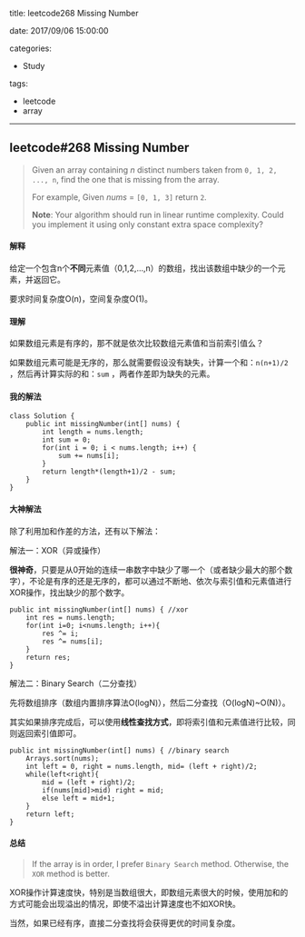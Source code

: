 title: leetcode268 Missing Number

date: 2017/09/06 15:00:00

categories:

- Study

tags:

- leetcode
- array

---

## leetcode#268 Missing Number

>Given an array containing *n* distinct numbers taken from `0, 1, 2, ..., n`, find the one that is missing from the array.
>
>For example,
>Given *nums* = `[0, 1, 3]` return `2`.
>
>**Note**:
>Your algorithm should run in linear runtime complexity. Could you implement it using only constant extra space complexity?

#### 解释

给定一个包含n个**不同**元素值（0,1,2,...,n）的数组，找出该数组中缺少的一个元素，并返回它。

要求时间复杂度O(n)，空间复杂度O(1)。

#### 理解

如果数组元素是有序的，那不就是依次比较数组元素值和当前索引值么？

如果数组元素可能是无序的，那么就需要假设没有缺失，计算一个和：`n(n+1)/2` ，然后再计算实际的和：`sum` ，两者作差即为缺失的元素。

#### 我的解法

```
class Solution {
    public int missingNumber(int[] nums) {
        int length = nums.length;
        int sum = 0;
        for(int i = 0; i < nums.length; i++) {
            sum += nums[i];                          
        }
        return length*(length+1)/2 - sum;
    }
}
```

#### 大神解法

除了利用加和作差的方法，还有以下解法：

解法一：XOR（异或操作）

**很神奇**，只要是从0开始的连续一串数字中缺少了哪一个（或者缺少最大的那个数字），不论是有序的还是无序的，都可以通过不断地、依次与索引值和元素值进行XOR操作，找出缺少的那个数字。

```
public int missingNumber(int[] nums) { //xor
    int res = nums.length;
    for(int i=0; i<nums.length; i++){
        res ^= i;
        res ^= nums[i];
    }
    return res;
}
```

解法二：Binary Search（二分查找）

先将数组排序（数组内置排序算法O(logN)），然后二分查找（O(logN)~O(N)）。

其实如果排序完成后，可以使用**线性查找方式**，即将索引值和元素值进行比较，同则返回索引值即可。

```
public int missingNumber(int[] nums) { //binary search
    Arrays.sort(nums);
    int left = 0, right = nums.length, mid= (left + right)/2;
    while(left<right){
        mid = (left + right)/2;
        if(nums[mid]>mid) right = mid;
        else left = mid+1;
    }
    return left;
}
```

#### 总结

>If the array is in order, I prefer `Binary Search` method. Otherwise, the `XOR` method is better.

XOR操作计算速度快，特别是当数组很大，即数组元素很大的时候，使用加和的方式可能会出现溢出的情况，即使不溢出计算速度也不如XOR快。

当然，如果已经有序，直接二分查找将会获得更优的时间复杂度。